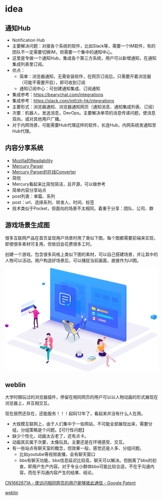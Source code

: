 # idea

## 通知Hub

* Notification Hub
* 主要解决问题：对接各个系统的软件，比如Slack等，需要一个IM软件，有的团队不一定需要切换IM，但需要一个集中的通知中心。
* 这里是专做一个通知Hub，集成各个第三方系统，用户可以新增通知，在通知集成列表里订阅。
* 优点：
  * 简单：浏览器通知，无需安装软件，在网页订阅后，只需要开着浏览器（可能不需要开启），即可收到订阅
  * 通知订阅中心：可创建通知集成、订阅通知
* 集成参考：https://bearychat.com/integrations
* 集成参考：https://slack.com/intl/zh-hk/integrations
* 主要形式：浏览器通知、浏览器通知网页（通知消息、通知集成列表、订阅）
* 次要：机器人，发送消息，DevOps。主要解决单项的消息传递问题，使消息双向，或对其他用户广播。
* 对于内网场景，可能需要Hub代理这样的软件，长连Hub，内网系统发通知至Hub代理。

## 内容分享系统

* [Mozilla的Readability](https://github.com/mozilla/readability)
* [Mercury Parser](https://github.com/postlight/mercury-parser)
* [Mercury Parser的在线Converter](https://mercury.postlight.com/amp-converter/)
* 简悦
* Mercury看起来比简悦简洁，且开源，可以做参考
* 简单内容分享站点
* post列表：单篇、系列
* post：url、选择系列、转发人、时间、标签
* 技术类似于Pocket，但面向的场景不太相同，着重于分享：团队、公司、群

## 游戏场景生成图

很多互联网产品在首页呈现用户场景时用了类似下图，每个图都需要前端来实现，即使很多素材可复用，但依旧会花费很多工时。

创建一个游戏，包含很多风格上类似下图的素材，可以自己搭建场景，并让其中的人物可以活动。用户构造好场景后，可以捕捉当前画面，直接作为UI图。

![](images/index_14.png)

## weblin

大学时期玩过的浏览器插件，停留在相同网页的用户可以以人物动画的形式展现在浏览器上，并互相交互。

现在居然还存在，还能服务！！！起码12年了，看起来并没有什么人在用。

* 大规模互联网上，由于人们集中于一些网站，不可能全部展现出来，需要分组，分组策略是个问题。【可行性问题】
* 缺少个性化，动画太古老了，还有点卡。
* 动画其实属于次要，太像玩具。主要还是在环境感受、交互。
* 有一些站点有聊天室的概念，但效果一般，感觉还是人多、分组问题。
  * 比如youtube等视频直播，会有聊天窗口
  * bbs有聊天功能，bbs信息延迟比较高，聊天可以解决。但脱离了bbs的初衷，即用户生产内容。对于专业小群体bbs可能比较合适，不在乎沟通内容，而在乎沟通内容产生的结果、结论。

[CN1662871A - 使访问相同网页的用户能够彼此通信 - Google Patent](https://patents.google.com/patent/CN1662871A/zh)

[weblin](https://www.weblin.io/)
